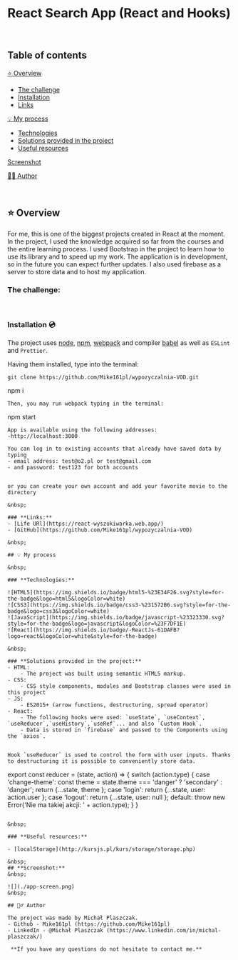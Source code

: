 # React Search App (React and Hooks)

&nbsp;

## Table of contents

[⭐ Overview](#⭐-overview)
  - [The challenge](#the-challenge)
  - [Installation](#Installation-💿)
  - [Links](#links)

[💡 My process](#💡-my-process)
  - [Technologies](#Technologies)
  - [Solutions provided in the project](#Solutions-provided-in-the-project)
  - [Useful resources](#useful-resources)

[Screenshot](#screenshot)

[🙋‍♂️ Author](#🙋‍♂️-author)



&nbsp;

## ⭐ Overview
For me, this is one of the biggest projects created in React at the moment.
In the project, I used the knowledge acquired so far from the courses and the entire learning process. I used Bootstrap in the project to learn how to use its library and to speed up my work. The application is in development, so in the future you can expect further updates. I also used firebase as a server to store data and to host my application.
&nbsp;

### **The challenge:**

&nbsp;

### **Installation 💿**

The project uses [node](https://nodejs.org/en/), [npm](https://www.npmjs.com/), [webpack](https://webpack.js.org/) and compiler [babel](https://babeljs.io/setup#installation) as well as `ESLint` and `Prettier`.

Having them installed, type into the terminal: 
```
git clone https://github.com/Mike161pl/wypozyczalnia-VOD.git

```
npm i
```
Then, you may run webpack typing in the terminal:

```
npm start
```
App is available using the following addresses:
-http://localhost:3000

You can log in to existing accounts that already have saved data by typing
- email address: test@o2.pl or test@gmail.com
- and password: test123 for both accounts


or you can create your own account and add your favorite movie to the directory

&nbsp;

### **Links:**
- [Life URl](https://react-wyszukiwarka.web.app/)
- [GitHub](https://github.com/Mike161pl/wypozyczalnia-VOD)

&nbsp;
 
## 💡 My process

&nbsp;

### **Technologies:**

![HTML5](https://img.shields.io/badge/html5-%23E34F26.svg?style=for-the-badge&logo=html5&logoColor=white)
![CSS3](https://img.shields.io/badge/css3-%231572B6.svg?style=for-the-badge&logo=css3&logoColor=white)
![JavaScript](https://img.shields.io/badge/javascript-%23323330.svg?style=for-the-badge&logo=javascript&logoColor=%23F7DF1E)
![React](https://img.shields.io/badge/-ReactJs-61DAFB?logo=react&logoColor=white&style=for-the-badge)

&nbsp;
  
### **Solutions provided in the project:**
- HTML:
    - The project was built using semantic HTML5 markup.
- CSS:
    - CSS style components, modules and Bootstrap classes were used in this project
- JS:
    - ES2015+ (arrow functions, destructuring, spread operator)
- React:
    - The following hooks were used: `useState`, `useContext`, `useReducer`,`useHistory`,`useRef`... and also `Custom Hook`.
    - Data is stored in `firebase` and passed to the Components using the `axios`.


Hook `useReducer` is used to control the form with user inputs. Thanks to destructuring it is possible to conveniently store data.

```
export const reducer = (state, action) => {
  switch (action.type) {
    case 'change-theme':
      const theme = state.theme === 'danger' ? 'secondary' : 'danger';
      return {...state, theme };
    case 'login':
      return {...state, user: action.user };
    case 'logout':
      return {...state, user: null };
    default:
      throw new Error('Nie ma takiej akcji: ' + action.type);
  }
}
```

&nbsp;

### **Useful resources:**

- [localStorage](http://kursjs.pl/kurs/storage/storage.php)

&nbsp;
## **Screenshot:**
&nbsp;

![](./app-screen.png)
&nbsp;

## 🙋‍♂️ Author

The project was made by Michał Plaszczak.
- Github - Mike161pl (https://github.com/Mike161pl)
- LinkedIn - @Michał Plaszczak (https://www.linkedin.com/in/michal-plaszczak/)

 **If you have any questions do not hesitate to contact me.**



